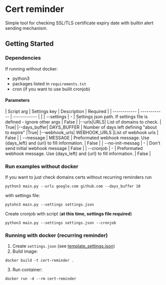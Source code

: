 # Cert reminder

Simple tool for checking SSL/TLS certificate expiry date with builtin alert sending mechanism.

## Getting Started

### Dependencies

If running without docker:

- python3
- packages listed in `requirements.txt`
- cron (if you want to use builit cronjob)

#### Parameters

| Script arg | Settings key | Description | Required |
| ------------ | ------------ | ------------ | |
| --settings | - | Settings json path. If settings file is defined - ignore other args | False |
|--urls|URLS| List of domains to check. | True|
|--days_buffer| DAYS_BUFFER | Number of days left defining "about to expire" |True|
|--webhook_urls| WEBHOOK_URLS |List of webhook urls | False |
| --message | MESSAGE | Preformated webhook message. Use {days_left} and {url} to fill information. | False |
| --no-init-messag | - | Don't send initial webhook message | False |
| --cronjob | - | Preformated webhook message. Use {days_left} and {url} to fill information. | False |

### Run examples without docker

If you want to just check domains certs without recurring reminders run

```
python3 main.py --urls google.com github.com --days_buffer 10
```

with settings file:

```
pytohn3 main.py --settings settings.json
```

Create cronjob with script (**at this time, settings file required**)

```
python3 main.py --settings settings.json --cronjob
```

### Running with docker (recurring reminder)

1. Create `settings.json` (see [template_settings.json](https://github.com/skowronskij/cert-reminder/blob/main/template_settings.json))
2. Build image:

```
docker build -t cert-reminder .
```

3. Run container:

```
docker run -d --rm cert-reminder
```
